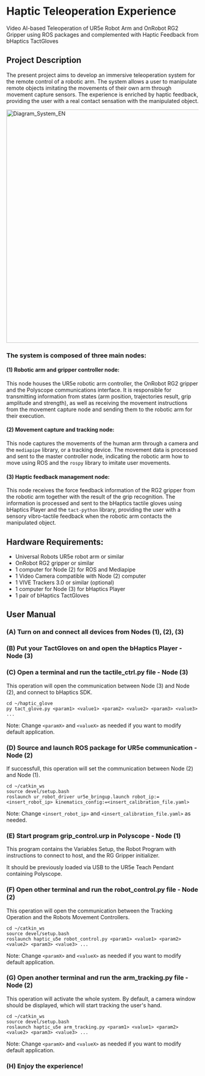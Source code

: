 # Haptic Teleoperation Experience

Video AI-based Teleoperation of UR5e Robot Arm and OnRobot RG2 Gripper using ROS packages and complemented with Haptic Feedback from bHaptics TactGloves

## Project Description

The present project aims to develop an immersive teleoperation system for the remote control of a robotic arm. The system allows a user to manipulate remote objects imitating the movements of their own arm through movement capture sensors. The experience is enriched by haptic feedback, providing the user with a real contact sensation with the manipulated object.

<img width="612" alt="Diagram_System_EN" src="https://github.com/xriteamupv/Haptic_Teleop/assets/38531693/aabecd7d-0569-4d68-b8c7-eccac3815dea">

### The system is composed of three main nodes:

#### (1) Robotic arm and gripper controller node:

This node houses the UR5e robotic arm controller, the OnRobot RG2 gripper and the Polyscope communications interface. It is responsible for transmitting information from states (arm position, trajectories result, grip amplitude and strength), as well as receiving the movement instructions from the movement capture node and sending them to the robotic arm for their execution.

#### (2) Movement capture and tracking node: 

This node captures the movements of the human arm through a camera and the ``mediapipe`` library, or a tracking device. The movement data is processed and sent to the master controller node, indicating the robotic arm how to move using ROS and the ``rospy`` library to imitate user movements.

#### (3) Haptic feedback management node:

This node receives the force feedback information of the RG2 gripper from the robotic arm together with the result of the grip recognition. The information is processed and sent to the bHaptics tactile gloves using bHaptics Player and the ``tact-python`` library, providing the user with a sensory vibro-tactile feedback when the robotic arm contacts the manipulated object.

## Hardware Requirements:

- Universal Robots UR5e robot arm or similar
- OnRobot RG2 gripper or similar
- 1 computer for Node (2) for ROS and Mediapipe
- 1 Video Camera compatible with Node (2) computer
- 1 VIVE Trackers 3.0 or similar (optional)
- 1 computer for Node (3) for bHaptics Player
- 1 pair of bHaptics TactGloves

## User Manual

### (A) Turn on and connect all devices from Nodes (1), (2), (3)

### (B) Put your TactGloves on and open the bHaptics Player - Node (3)

### (C) Open a terminal and run the tactile_ctrl.py file - Node (3)

This operation will open the communication between Node (3) and Node (2), and connect to bHaptics SDK.

````
cd ~/haptic_glove
py tact_glove.py <param1> <value1> <param2> <value2> <param3> <value3> ...
````

Note: Change ``<paramX>`` and ``<valueX>`` as needed if you want to modify default application.

### (D) Source and launch ROS package for UR5e communication - Node (2)

If successfull, this operation will set the communication between Node (2) and Node (1).

````
cd ~/catkin_ws
source devel/setup.bash
roslaunch ur_robot_driver ur5e_bringup.launch robot_ip:=<insert_robot_ip> kinematics_config:=<insert_calibration_file.yaml>
````
Note: Change ``<insert_robot_ip>`` and ``<insert_calibration_file.yaml>`` as needed.

### (E) Start program grip_control.urp in Polyscope - Node (1)

This program contains the Variables Setup, the Robot Program with instructions to connect to host, and the RG Gripper initializer. 

It should be previously loaded via USB to the UR5e Teach Pendant containing Polyscope.

### (F) Open other terminal and run the robot_control.py file - Node (2)

This operation will open the communication between the Tracking Operation and the Robots Movement Controllers.

````
cd ~/catkin_ws
source devel/setup.bash
roslaunch haptic_u5e robot_control.py <param1> <value1> <param2> <value2> <param3> <value3> ...
````
Note: Change ``<paramX>`` and ``<valueX>`` as needed if you want to modify default application.

### (G) Open another terminal and run the arm_tracking.py file - Node (2)

This operation will activate the whole system. By default, a camera window should be displayed, which will start tracking the user's hand.

````
cd ~/catkin_ws
source devel/setup.bash
roslaunch haptic_u5e arm_tracking.py <param1> <value1> <param2> <value2> <param3> <value3> ...
````
Note: Change ``<paramX>`` and ``<valueX>`` as needed if you want to modify default application.

### (H) Enjoy the experience!
